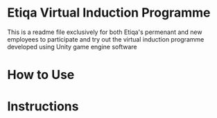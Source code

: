 # Etiqa Virtual Induction Programme

This is a readme file exclusively for both Etiqa's permenant and new employees to participate and try out the virtual induction programme developed using Unity game engine software

# How to Use

# Instructions